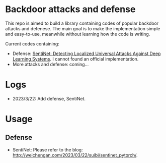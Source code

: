 # Backdoor attacks and defense

This repo is aimed to build a library containing codes of popular backdoor attacks and defenese. 
The main goal is to make the implementation simple and easy-to-use, meanwhile without learning how the code is writing.

Current codes containing:

- Defense: [SentiNet: Detecting Localized Universal Attacks Against Deep Learning Systems](https://arxiv.org/abs/1812.00292). I cannot found an official implementation.
- More attacks and defense: coming...

# Logs

- 2023/3/22: Add defense, SentiNet.

# Usage

## Defense

- SentiNet: Please refer to the blog: http://weichengan.com/2023/03/22/suibi/sentinet_pytorch/.

